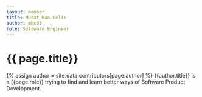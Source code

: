 ```yaml
---
layout: member
title: Murat Han Celik
author: mhc03
role: Software Engineer
---
```


# {{ page.title}}
{% assign author = site.data.contributors[page.author] %}
{{author.title}} is a {{page.role}} trying to find and learn better ways of Software Product Development.
